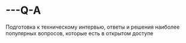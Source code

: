 # ---Q-A
Подготовка к техническому интервью, ответы и решения наиболее популярных вопросов, которые есть в открытом доступе
